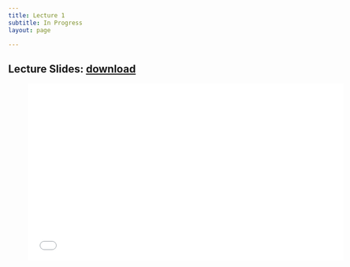 ```yaml
---
title: Lecture 1
subtitle: In Progress
layout: page

---
```


## Lecture Slides: [download](../RobotDevelopment-CyberAndPhysical.pdf)

<figure class="image is-16by9">
    <iframe class="has-ratio" frameborder="0" scrolling="yes" width="640" height="360"
        src="../intro_slides.pdf">
    </iframe>
</figure>
